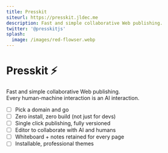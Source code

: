 ```yaml
---
title: Presskit
siteurl: https://presskit.jldec.me
description: Fast and simple collaborative Web publishing.
twitter: '@presskitjs'
splash:
  image: /images/red-flowser.webp
---
```


# Presskit ⚡️
Fast and simple collaborative Web publishing.  
Every human-machine interaction is an AI interaction.

- [ ] Pick a domain and go
- [ ] Zero install, zero build (not just for devs)
- [ ] Single click publishing, fully versioned
- [ ] Editor to collaborate with AI and humans
- [ ] Whiteboard + notes retained for every page
- [ ] Installable, professional themes
